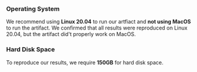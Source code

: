 ### Operating System
We recommend using **Linux 20.04** to run our artfiact and **not using MacOS** to run the artifact.
We confirmed that all results were reproduced on Linux 20.04, but the artifact did't properly work on MacOS.

### Hard Disk Space
To reproduce our results, we require **150GB** for hard disk space.
